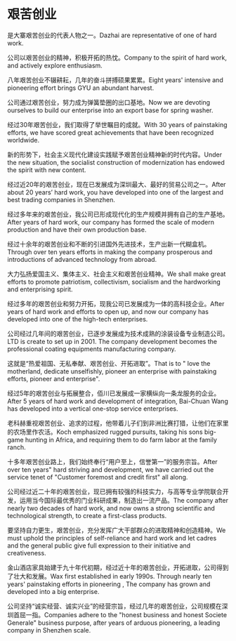 # 艰苦创业

<p><span class="chinese">是大寨艰苦创业的代表人物之一。</span><span class="english">Dazhai are representative of one of hard work.</span></p>

<p><span class="chinese">公司以艰苦创业的精神，积极开拓的热忱。</span><span class="english">Company to the spirit of hard work, and actively explore enthusiasm.</span></p>

<p><span class="chinese">八年艰苦创业不辍耕耘，几年的奋斗拼搏硕果累累。</span><span class="english">Eight years' intensive and pioneering effort brings GYU an abundant harvest.</span></p>

<p><span class="chinese">公司通过艰苦创业，努力成为弹簧垫圈的出口基地。</span><span class="english">Now we are devoting ourselves to build our enterprise into an export base for spring washer.</span></p>

<p><span class="chinese">经过30年艰苦创业，我们取得了举世瞩目的成就。</span><span class="english">With 30 years of painstaking efforts, we have scored great achievements that have been recognized worldwide.</span></p>

<p><span class="chinese">新的形势下，社会主义现代化建设实践赋予艰苦创业精神新的时代内容。</span><span class="english">Under the new situation, the socialist construction of modernization has endowed the spirit with new content.</span></p>

<p><span class="chinese">经过近20年的艰苦创业，现在已发展成为深圳最大、最好的贸易公司之一。</span><span class="english">After about 20 years’ hard work, you have developed into one of the largest and best trading companies in Shenzhen.</span></p>

<p><span class="chinese">经过多年来的艰苦创业，我公司已形成现代化的生产规模并拥有自己的生产基地。</span><span class="english">After years of hard work, our company has formed the scale of modern production and have their own production base.</span></p>

<p><span class="chinese">经过十余年的艰苦创业和不断的引进国外先进技术，生产出新一代糊盒机。</span><span class="english">Through over ten years efforts in making the company prosperous and introductions of advanced technology from abroad.</span></p>

<p><span class="chinese">大力弘扬爱国主义、集体主义、社会主义和艰苦创业精神。</span><span class="english">We shall make great efforts to promote patriotism, collectivism, socialism and the hardworking and enterprising spirit.</span></p>

<p><span class="chinese">经过多年的艰苦创业和努力开拓，现我公司已发展成为一体的高科技企业。</span><span class="english">After years of hard work and efforts to open up, and now our company has developed into one of the high-tech enterprises.</span></p>

<p><span class="chinese">公司经过几年间的艰苦创业，已逐步发展成为技术成熟的涂装设备专业制造公司。</span><span class="english">LTD is create to set up in 2001. The company development becomes the professional coating equipments manufacturing company.</span></p>

<p><span class="chinese">这就是“热爱祖国、无私奉献、艰苦创业、开拓进取”。</span><span class="english">That is to " love the motherland, dedicate unselfishly, pioneer an enterprise with painstaking efforts, pioneer and enterprise".</span></p>

<p><span class="chinese">经过5年的艰苦创业与拓展整合，佰川已发展成一家横纵向一条龙服务的企业。</span><span class="english">After 5 years of hard work and development of integration, Bai-Chuan Wang has developed into a vertical one-stop service enterprises.</span></p>

<p><span class="chinese">老科赫重视艰苦创业、追求的过程，他带着儿子们到非洲比赛打猎，让他们在家里的农场里作农活。</span><span class="english">Koch emphasized rugged pursuits, taking his sons big-game hunting in Africa, and requiring them to do farm labor at the family ranch.</span></p>

<p><span class="chinese">十多年艰苦创业路上，我们始终奉行“用户至上，信誉第一”的服务宗旨。</span><span class="english">After over ten years" hard striving and development, we have carried out the service tenet of "Customer foremost and credit first" all along.</span></p>

<p><span class="chinese">公司经过近二十年的艰苦创业，现已拥有较强的科技实力，与高等专业学院联合开发，运用当今国际最优秀的门业科研成果，制造出一流产品。</span><span class="english">The company after nearly two decades of hard work, and now owns a strong scientific and technological strength, to create a first-class products.</span></p>

<p><span class="chinese">要坚持自力更生，艰苦创业，充分发挥广大干部群众的进取精神和创造精神。</span><span class="english">We must uphold the principles of self-reliance and hard work and let cadres and the general public give full expression to their initiative and creativeness.</span></p>

<p><span class="chinese">金山酒店家具始建于九十年代初期，经过近十年的艰苦创业，开拓进取，公司得到了壮大和发展。</span><span class="english">Wax first established in early 1990s. Through nearly ten years' painstaking efforts in pioneering , The company has grown and developed into a big enterprise.</span></p>

<p><span class="chinese">公司坚持“诚实经营、诚实兴业”的经营宗旨，经过几年的艰苦创业，公司规模在深圳首屈一指。</span><span class="english">Companies adhere to the "honest business and honest Societe Generale" business purpose, after years of arduous pioneering, a leading company in Shenzhen scale.</span></p>

